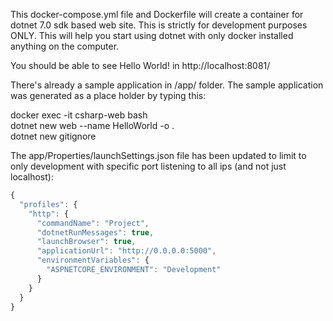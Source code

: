 This docker-compose.yml file and Dockerfile will create a container for dotnet 7.0 sdk based web site.  This is strictly for development purposes ONLY.  This will help you start using dotnet with only docker installed anything on the computer.  
  
You should be able to see Hello World! in http://localhost:8081/  
  
There's already a sample application in /app/ folder.  The sample application was generated as a place holder by typing this:  

docker exec -it csharp-web bash  
dotnet new web --name HelloWorld -o .  
dotnet new gitignore  

The app/Properties/launchSettings.json file has been updated to limit to only development with specific port listening to all ips (and not just localhost):

```javascript
{
  "profiles": {
    "http": {
      "commandName": "Project",
      "dotnetRunMessages": true,
      "launchBrowser": true,
      "applicationUrl": "http://0.0.0.0:5000",
      "environmentVariables": {
        "ASPNETCORE_ENVIRONMENT": "Development"
      }
    }
  }
}
```